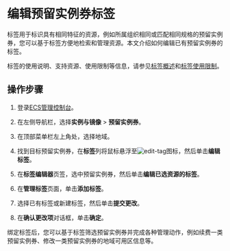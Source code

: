 # 编辑预留实例券标签

标签用于标识具有相同特征的资源，例如所属组织相同或匹配相同规格的预留实例券，您可以基于标签方便地检索和管理资源。本文介绍如何编辑已有预留实例券的标签。

标签的使用说明、支持资源、使用限制等信息，请参见[标签概述](/intl.zh-CN/标签与资源/标签/标签概述.md)和[标签使用限制](/intl.zh-CN/产品简介/使用限制.md)。

## 操作步骤

1.  登录[ECS管理控制台](https://ecs.console.aliyun.com)。

2.  在左侧导航栏，选择**实例与镜像** \> **预留实例券**。

3.  在顶部菜单栏左上角处，选择地域。

4.  找到目标预留实例券，在**标签**列将鼠标悬浮至![edit-tag](https://static-aliyun-doc.oss-accelerate.aliyuncs.com/assets/img/zh-CN/7819995261/p293260.png)图标，然后单击**编辑标签**。

5.  在**标签编辑器**页签，选中预留实例券，然后单击**编辑已选资源的标签**。

6.  在**管理标签**页面，单击**添加标签**。

7.  选择已有标签或新建标签，然后单击**提交更改**。

8.  在**确认更改项**对话框，单击**确定**。


绑定标签后，您可以基于标签筛选预留实例券并完成各种管理动作，例如续费一类预留实例券、修改一类预留实例券的地域可用区信息等。


